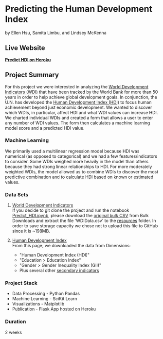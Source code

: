 # Predicting the Human Development Index
by Ellen Hsu, Samita Limbu, and Lindsey McKenna

## Live Website
[**Predict HDI on Heroku**](https://predict-hdi.herokuapp.com/)

## Project Summary
For this project we were interested in analyzing the [World Development Indicators (WDI)](http://datatopics.worldbank.org/world-development-indicators/) that have been tracked by the World Bank for more than 50 years in order to help achieve global development goals. In conjunction, the U.N. has developed the [Human Development Index (HDI)](http://hdr.undp.org/en/data#) to focus human achievement beyond just economic development. We wanted to discover which WDIs, in particular, affect HDI and what WDI values can increase HDI. We charted individual WDIs and created a form that allows a user to enter any number of WDI values. The form then calculates a machine learning model score and a predicted HDI value.

### Machine Learning
We primarily used a multilinear regression model because HDI was numerical (as opposed to categorical) and we had a few features/indicators to consider. Some WDIs weighed more heavily in the model than others because they had strong linear relationships to HDI. For more moderately weighted WDIs, the model allowed us to combine WDIs to discover the most predictive combination and to calculate HDI based on known or estimated values.

### Data Sets
1. [World Development Indicators](http://datatopics.worldbank.org/world-development-indicators/)
<br>If you decide to git clone the project and run the notebook [Predict_HDI.ipynb](https://github.com/linmck/finalproject/blob/master/Predict_HDI.ipynb), please download the [original bulk CSV](http://databank.worldbank.org/data/download/WDI_csv.zip) from Bulk Downloads and extract the file 'WDIData.csv' to the [resources](https://github.com/linmck/finalproject/tree/master/resources) folder. In order to save storage capacity we chose not to upload this file to GitHub since it is ~198MB.<br>

2. [Human Development Index](http://hdr.undp.org/en/data#)
<br>From this page, we downloaded the data from Dimensions: 
    - "Human Development Index (HDI)"
    - "Education > Education Index"
    - "Gender > Gender Inequality Index (GII)"
    - Plus several other [secondary indicators](https://predict-hdi.herokuapp.com/secondary) 

### Project Stack
- Data Processing - Python Pandas
- Machine Learning - SciKit Learn
- Visualizations - Matplotlib
- Publication - Flask App hosted on Heroku

### Duration
2 weeks
